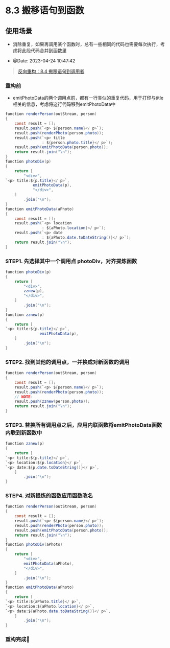 # 8.3 搬移语句到函数

## 使用场景

- 消除重复，如果再调用某个函数时，总有一些相同的代码也需要每次执行，考虑将此段代码合并到函数里

- @Date: 2023-04-24 10:47:42

> [反向重构：8.4 搬移语句到调用者](Chapter_8\8.4_move_statements_to_callers.md)

### 重构前

- emitPhotoData的两个调用点前，都有一行类似的重复代码，用于打印与title相关的信息，考虑将这行代码移到emitPhotoData中

```java
function renderPerson(outStream, person)
{
    const result = [];
    result.push(`<p> ${person.name}</ p>`);
    result.push(renderPhoto(person.photo));
    result.push(`<p> title
                : ${person.photo.title}</ p>`);
    result.push(emitPhotoData(person.photo));
    return result.join("\n");
}
function photoDiv(p)
{
    return [
        "<div>",
`<p> title:${p.title}</ p>`,
            emitPhotoData(p),
            "</div>",
    ]
        .join("\n");
}
function emitPhotoData(aPhoto)
{
    const result = [];
    result.push(`<p> location
                : ${aPhoto.location}</ p>`);
    result.push(`<p> date
                : ${aPhoto.date.toDateString()}</ p>`);
    return result.join("\n");
}
```

### STEP1. 先选择其中一个调用点 photoDiv，对齐提炼函数

```java
function photoDiv(p)
{
    return [
        "<div>",
        zznew(p),
        "</div>",
    ]
        .join("\n");
}
function zznew(p)
{
    return [
`<p> title:${p.title}</ p>`,
               emitPhotoData(p),
    ]
        .join("\n");
}
```

### STEP2. 找到其他的调用点，一并换成对新函数的调用

```java
function renderPerson(outStream, person)
{
    const result = [];
    result.push(`<p> ${person.name}</ p>`);
    result.push(renderPhoto(person.photo));
    // NOTE:
    result.push(zznew(person.photo));
    return result.join("\n");
}
```

### STEP3. 替换所有调用点之后，应用内联函数将emitPhotoData函数内联到新函数中

```java
function zznew(p)
{
    return [
`<p> title:${p.title}</ p>`,
`<p> location:${p.location}</ p>`,
`<p> date:${p.date.toDateString()}</ p>`,
    ]
        .join("\n");
}
```

### STEP4. 对新提炼的函数应用函数改名

```java
function renderPerson(outStream, person)
{
    const result = [];
    result.push(`<p> ${person.name}</ p>`);
    result.push(renderPhoto(person.photo));
    result.push(emitPhotoData(person.photo));
    return result.join("\n");
}
function photoDiv(aPhoto)
{
    return [
        "<div>",
        emitPhotoData(aPhoto),
        "</div>",
    ]
        .join("\n");
}
function emitPhotoData(aPhoto)
{
    return [
`<p> title:${aPhoto.title}</ p>`,
`<p> location:${aPhoto.location}</ p>`,
`<p> date:${aPhoto.date.toDateString()}</ p>`,
    ]
        .join("\n");
}
```

### 重构完成🎀
